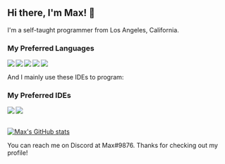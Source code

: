 ## Hi there, I'm Max! 👋

I'm a self-taught programmer from Los Angeles, California.

### My Preferred Languages
<img align="left" src="https://img.icons8.com/color/48/000000/java-coffee-cup-logo--v2.png"/> 
<img align="left" src="https://img.icons8.com/color/48/000000/javascript--v1.png"/> 
<img align="left" src="https://img.icons8.com/color/48/000000/nodejs.png"/> 
<img align="left" src="https://img.icons8.com/color/48/000000/html-5--v1.png"/> 
<img align="left" src="https://img.icons8.com/color/48/000000/css3.png"/> 
<br />

And I mainly use these IDEs to program:

### My Preferred IDEs
<img align="left" src="https://img.icons8.com/color/48/000000/intellij-idea.png"/>
<img align="left" src="https://img.icons8.com/color/48/000000/webstorm.png"/>
<br />
<br />

[![Max's GitHub stats](https://github-readme-stats.vercel.app/api?username=exejar&show_icons=true&theme=radical)](https://github.com/anuraghazra/github-readme-stats)

You can reach me on Discord at Max#9876. Thanks for checking out my profile!
